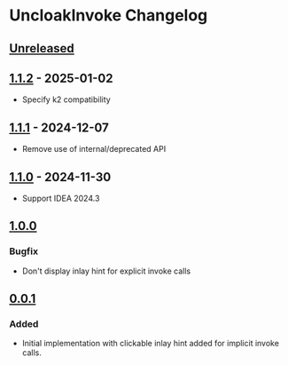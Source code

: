 <!-- Keep a Changelog guide -> https://keepachangelog.com -->

# UncloakInvoke Changelog

## [Unreleased]

## [1.1.2] - 2025-01-02

- Specify k2 compatibility

## [1.1.1] - 2024-12-07

- Remove use of internal/deprecated API

## [1.1.0] - 2024-11-30

- Support IDEA 2024.3

## [1.0.0]

### Bugfix

- Don't display inlay hint for explicit invoke calls

## [0.0.1]

### Added

- Initial implementation with clickable inlay hint added for implicit invoke calls.

[Unreleased]: https://github.com/nathanmbrown/uncloak-invoke/compare/v1.1.2...HEAD
[1.1.2]: https://github.com/nathanmbrown/uncloak-invoke/compare/v1.1.1...v1.1.2
[1.1.1]: https://github.com/nathanmbrown/uncloak-invoke/compare/v1.1.0...v1.1.1
[1.1.0]: https://github.com/nathanmbrown/uncloak-invoke/compare/v1.0.0...v1.1.0
[1.0.0]: https://github.com/nathanmbrown/uncloak-invoke/compare/v0.0.1...v1.0.0
[0.0.1]: https://github.com/nathanmbrown/uncloak-invoke/commits/v0.0.1
